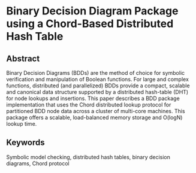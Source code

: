 # Binary Decision Diagram Package using a Chord-Based Distributed Hash Table

## Abstract
Binary Decision Diagrams (BDDs) are the method of choice for symbolic verification and manipulation of Boolean functions. For large and complex functions, distributed (and parallelized) BDDs provide a compact, scalable and canonical data structure supported by a distributed hash-table (DHT) for node lookups and insertions. This paper describes a BDD package implementation that uses the Chord distributed lookup protocol for partitioned BDD node data across a cluster of multi-core machines. This package offers a scalable, load-balanced memory storage and O(logN) lookup time.

## Keywords
Symbolic model checking, distributed hash tables, binary decision diagrams, Chord protocol

